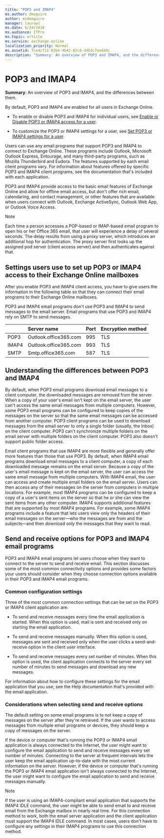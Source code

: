 ```yaml
---
title: "POP3 and IMAP4"
ms.author: dmaguire
author: msdmaguire
manager: laurawi
ms.date: 6/24/2018
ms.audience: ITPro
ms.topic: article
ms.service: exchange-online
localization_priority: Normal
ms.assetid: fce4cf21-02b4-4b42-82c8-ddb3c7eed4dc
description: "Summary: An overview of POP3 and IMAP4, and the differences between them."
---
```


# POP3 and IMAP4

 **Summary**: An overview of POP3 and IMAP4, and the differences between them.
  
By default, POP3 and IMAP4 are enabled for all users in Exchange Online.
  
- To enable or disable POP3 and IMAP4 for individual users, see [Enable or Disable POP3 or IMAP4 access for a user](enable-or-disable-pop3-or-imap4-access.md).
    
- To customize the POP3 or IMAP4 settings for a user, see [Set POP3 or IMAP4 settings for a user](pop3-or-imap4-settings.md).
    
Users can use any email programs that support POP3 and IMAP4 to connect to Exchange Online. These programs include Outlook, Microsoft Outlook Express, Entourage, and many third-party programs, such as Mozilla Thunderbird and Eudora. The features supported by each email client programs vary. For information about features offered by specific POP3 and IMAP4 client programs, see the documentation that's included with each application. 
  
POP3 and IMAP4 provide access to the basic email features of Exchange Online and allow for offline email access, but don't offer rich email, calendaring, and contact management, or other features that are available when users connect with Outlook, Exchange ActiveSync, Outlook Web App, or Outlook Voice Access.
  
> [!NOTE]
> Each time a person accesses a POP-based or IMAP-based email program to open his or her Office 365 email, that user will experience a delay of several seconds. The delay results from using a proxy server, which introduces an additional hop for authentication. The proxy server first looks up the assigned pod server (client access server) and then authenticates against that. 
  
## Settings users use to set up POP3 or IMAP4 access to their Exchange Online mailboxes
<a name="settings"> </a>

After you enable POP3 and IMAP4 client access, you have to give users the information in the following table so that they can connect their email programs to their Exchange Online mailboxes. 
  
POP3 and IMAP4 email programs don't use POP3 and IMAP4 to send messages to the email server. Email programs that use POP3 and IMAP4 rely on SMTP to send messages.
  
||**Server name**|**Port**|**Encryption method**|
|:-----|:-----|:-----|:-----|
|POP3|Outlook.office365.com|995|TLS|
|IMAP4|Outlook.office365.com|993|TLS|
|SMTP|Smtp.office365.com|587|TLS|
   
## Understanding the differences between POP3 and IMAP4
<a name="Differences"> </a>

By default, when POP3 email programs download email messages to a client computer, the downloaded messages are removed from the server. When a copy of your user's email isn't kept on the email server, the user can't access the same email messages from multiple computers. However, some POP3 email programs can be configured to keep copies of the messages on the server so that the same email messages can be accessed from another computer. POP3 client programs can be used to download messages from the email server to only a single folder (usually, the Inbox) on the client computer. POP3 can't synchronize multiple folders on the email server with multiple folders on the client computer. POP3 also doesn't support public folder access.
  
Email client programs that use IMAP4 are more flexible and generally offer more features than those that use POP3. By default, when IMAP4 email programs download email messages to a client computer, a copy of each downloaded message remains on the email server. Because a copy of the user's email message is kept on the email server, the user can access the same email message from multiple computers. With IMAP4 email, the user can access and create multiple email folders on the email server. Users can then access any of their messages on the server from computers in multiple locations. For example, most IMAP4 programs can be configured to keep a copy of a user's sent items on the server so that he or she can view the sent items from any other computer. IMAP4 supports additional features that are supported by most IMAP4 programs. For example, some IMAP4 programs include a feature that lets users view only the headers of their email messages on the server—who the messages are from and the subjects—and then download only the messages that they want to read.
  
## Send and receive options for POP3 and IMAP4 email programs
<a name="SendReceive"> </a>

POP3 and IMAP4 email programs let users choose when they want to connect to the server to send and receive email. This section discusses some of the most common connectivity options and provides some factors your users should consider when they choose connection options available in their POP3 and IMAP4 email programs.
  
### Common configuration settings

Three of the most common connection settings that can be set on the POP3 or IMAP4 client application are:
  
- To send and receive messages every time the email application is started. When this option is used, mail is sent and received only on starting the email application.
    
- To send and receive messages manually. When this option is used, messages are sent and received only when the user clicks a send-and-receive option in the client user interface.
    
- To send and receive messages every set number of minutes. When this option is used, the client application connects to the server every set number of minutes to send messages and download any new messages. 
    
For information about how to configure these settings for the email application that you use, see the Help documentation that's provided with the email application.
  
### Considerations when selecting send and receive options

The default setting on some email programs is to not keep a copy of messages on the server after they're retrieved. If the user wants to access messages from multiple email programs or devices, they should keep a copy of messages on the server.
  
If the device or computer that's running the POP3 or IMAP4 email application is always connected to the Internet, the user might want to configure the email application to send and receive messages every set number of minutes. Connecting to the server at frequent intervals lets the user keep the email application up-to-date with the most current information on the server. However, if the device or computer that's running the POP3 or IMAP4 email application isn't always connected to the Internet, the user might want to configure the email application to send and receive messages manually. 
  
> [!NOTE]
> If the user is using an IMAP4-compliant email application that supports the IMAP4 IDLE command, the user might be able to send email to and receive email from the Exchange mailbox in nearly real time. For this connection method to work, both the email server application and the client application must support the IMAP4 IDLE command. In most cases, users don't have to configure any settings in their IMAP4 programs to use this connection method. 
  

